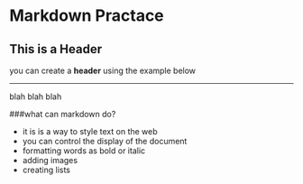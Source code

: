 # Markdown Practace
## This is a Header

you can create a **header** using the example below

***
blah blah blah

###what can markdown do?
- it is is a way to style text on the web
- you can control the display of the document
- formatting words as bold or italic
- adding images
- creating lists
